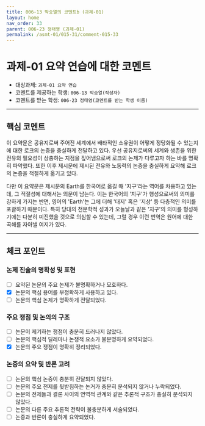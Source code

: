 ```yaml
---
title: 006-13 박승열의 코멘트b (과제-01) 
layout: home
nav_order: 33
parent: 006-23 정태영 (과제-01)
permalink: /asmt-01/015-31/comment-015-33
---
```


# 과제-01 요약 연습에 대한 코멘트

- 대상과제: `과제-01 요약 연습`
- 코멘트를 제공하는 학생: `006-13 박승열(작성자)` 
- 코멘트를 받는 학생: `006-23 정태영(코멘트를 받는 학생 이름)` 

---

## 핵심 코멘트

이 요약문은 공유지로써 주어진 세계에서 배타적인 소유권이 어떻게 정당화될 수 있는지에 대한 로크의 논증을 충실하게 전달하고 있다. 우선 공유지로써의 세계와 생존을 위한 전유의 필요성이 상충하는 지점을 짚어냄으로써 로크의 논제가 다루고자 하는 바를 명확히 파악했다. 또한 이후 제시문에 제시된 전유와 노동력의 논증을 충실하게 요약해 로크의 논증을 적절하게 옮기고 있다.

다만 이 요약문은 제시문의 Earth를 한국어로 옮길 때 '지구'라는 역어를 차용하고 있는데, 그 적절성에 대해서는 의문이 남는다. 이는 한국어의 '지구'가 행성으로써의 의미를 강하게 가지는 반면, 영어의 'Earth'는 그에 더해 '대지' 혹은 '지상' 등 다층적인 의미를 포괄하기 때문이다. 특히 당대의 천문학적 성과가 오늘날과 같은 '지구'의 의미를 형성하기에는 다분히 미진했을 것으로 의심할 수 있는데, 그럴 경우 이런 번역은 원어에 대한 곡해를 자아낼 여지가 있다. 

---

## 체크 포인트

### 논제 진술의 명확성 및 표현  
- [ ] 요약된 논문의 주요 논제가 불명확하거나 모호하다.  
- [x] 논문의 핵심 용어를 부정확하게 사용하고 있다.  
- [ ] 논문의 핵심 논제가 명확하게 전달되었다.  

### 주요 쟁점 및 논의의 구조  
- [ ] 논문이 제기하는 쟁점이 충분히 드러나지 않았다.  
- [ ] 논문의 핵심적 딜레마나 논쟁적 요소가 불분명하게 요약되었다.  
- [x] 논문의 주요 쟁점이 명확히 정리되었다.  

### 논증의 요약 및 반론 고려  
- [ ] 논문의 핵심 논증이 충분히 전달되지 않았다.  
- [ ] 논문의 주요 전제를 뒷받침하는 논거가 충분히 분석되지 않거나 누락되었다.  
- [ ] 논문의 전제들과 결론 사이의 연역적 관계와 같은 추론적 구조가 충실히 분석되지 않았다.  
- [ ] 논문의 다른 주요 추론적 전략이 불충분하게 서술되었다.
- [ ] 논증과 반론이 충실하게 요약되었다. 